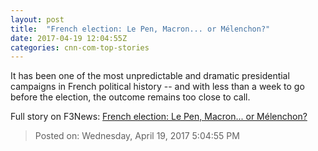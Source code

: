 ```yaml
---
layout: post
title:  "French election: Le Pen, Macron... or Mélenchon?"
date: 2017-04-19 12:04:55Z
categories: cnn-com-top-stories
---
```


It has been one of the most unpredictable and dramatic presidential campaigns in French political history -- and with less than a week to go before the election, the outcome remains too close to call.


Full story on F3News: [French election: Le Pen, Macron... or Mélenchon?](http://www.f3nws.com/n/qzNpFE)

> Posted on: Wednesday, April 19, 2017 5:04:55 PM

